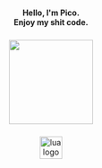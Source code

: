 <h4 align="center">Hello, I'm Pico.<br>Enjoy my shit code.</h4>

###

<div align="center">
  <img height="150" src="https://github.com/picogoat/picogoat/assets/143557025/252edd0f-974f-4670-8f9d-eb239177645e"  />
</div>

###

<div align="center">
  <img src="https://cdn.jsdelivr.net/gh/devicons/devicon/icons/lua/lua-plain.svg" height="40" alt="lua logo"  />
</div>

###
